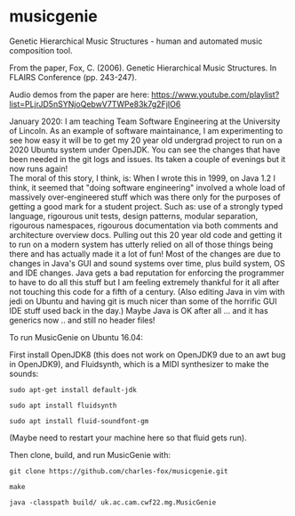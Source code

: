 # musicgenie
Genetic Hierarchical Music Structures - human and automated music composition tool.

From the paper,
Fox, C. (2006). Genetic Hierarchical Music Structures. In FLAIRS Conference (pp. 243-247).

Audio demos from the paper are here:
https://www.youtube.com/playlist?list=PLjrJD5nSYNjoQebwV7TWPe83k7g2FjIO6

January 2020: I am teaching Team Software Engineering at the University of Lincoln.   As an example of software maintainance, I am experimenting to see how easy it will be to get my 20 year old undergrad project to run on a 2020 Ubuntu system under OpenJDK.     You can see the changes that have been needed in the git logs and issues.    Its taken a couple of evenings but it now runs again!   
The moral of this story, I think, is:   When I wrote this in 1999, on Java 1.2 I think, it seemed that "doing software engineering" involved a whole load of massively over-engineered stuff which was there only for the purposes of getting a good mark for a student project. Such as: use of a strongly typed language, rigourous unit tests, design patterns, modular separation,  rigourous namespaces, rigourous documentation via both comments and architecture overview docs.   Pulling out this 20 year old code and getting it to run on a modern system has utterly relied on all of those things being there and has actually made it a lot of fun!   Most of the changes are due to changes in Java's GUI and sound systems over time, plus build system, OS and IDE changes. Java gets a bad reputation for enforcing the programmer to have to do all this stuff but I am feeling extremely thankful for it all after not touching this code for a fifth of a century.   (Also editing Java in vim with jedi on Ubuntu and having git is much nicer than some of the horrific GUI IDE stuff used back in the day.)  Maybe Java is OK after all ... and it has generics now .. and still no header files!

To run MusicGenie on Ubuntu 16.04:

First install OpenJDK8 (this does not work on OpenJDK9 due to an awt bug in OpenJDK9), and Fluidsynth, which is a MIDI synthesizer to make the sounds:
```
sudo apt-get install default-jdk

sudo apt install fluidsynth

sudo apt install fluid-soundfont-gm
```
(Maybe need to restart your machine here so that fluid gets run).

Then clone, build, and run MusicGenie with:
```
git clone https://github.com/charles-fox/musicgenie.git

make

java -classpath build/ uk.ac.cam.cwf22.mg.MusicGenie

```


